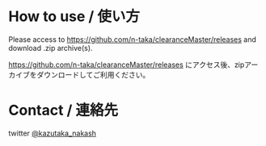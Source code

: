 # How to use / 使い方
Please access to https://github.com/n-taka/clearanceMaster/releases and download .zip archive(s).

https://github.com/n-taka/clearanceMaster/releases にアクセス後、zipアーカイブをダウンロードしてご利用ください。

# Contact / 連絡先

twitter [@kazutaka_nakash](https://twitter.com/kazutaka_nakash)

